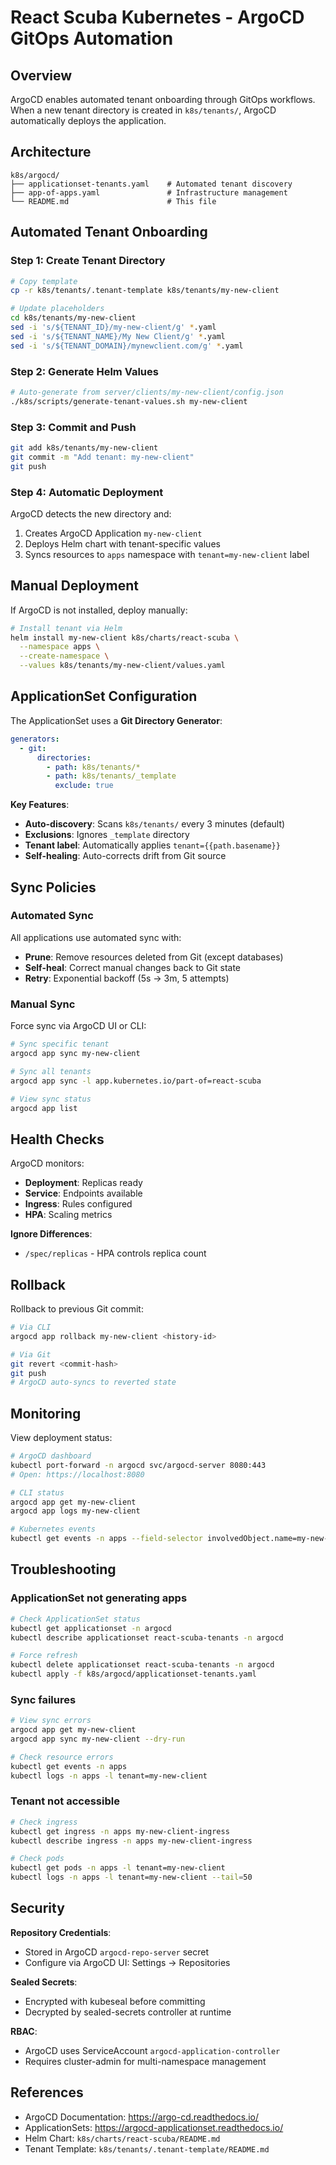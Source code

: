 # React Scuba Kubernetes - ArgoCD GitOps Automation

## Overview

ArgoCD enables automated tenant onboarding through GitOps workflows. When a new tenant directory is created in `k8s/tenants/`, ArgoCD automatically deploys the application.

## Architecture

```
k8s/argocd/
├── applicationset-tenants.yaml    # Automated tenant discovery
├── app-of-apps.yaml               # Infrastructure management
└── README.md                      # This file
```

## Automated Tenant Onboarding

### Step 1: Create Tenant Directory

```bash
# Copy template
cp -r k8s/tenants/.tenant-template k8s/tenants/my-new-client

# Update placeholders
cd k8s/tenants/my-new-client
sed -i 's/${TENANT_ID}/my-new-client/g' *.yaml
sed -i 's/${TENANT_NAME}/My New Client/g' *.yaml
sed -i 's/${TENANT_DOMAIN}/mynewclient.com/g' *.yaml
```

### Step 2: Generate Helm Values

```bash
# Auto-generate from server/clients/my-new-client/config.json
./k8s/scripts/generate-tenant-values.sh my-new-client
```

### Step 3: Commit and Push

```bash
git add k8s/tenants/my-new-client
git commit -m "Add tenant: my-new-client"
git push
```

### Step 4: Automatic Deployment

ArgoCD detects the new directory and:
1. Creates ArgoCD Application `my-new-client`
2. Deploys Helm chart with tenant-specific values
3. Syncs resources to `apps` namespace with `tenant=my-new-client` label

## Manual Deployment

If ArgoCD is not installed, deploy manually:

```bash
# Install tenant via Helm
helm install my-new-client k8s/charts/react-scuba \
  --namespace apps \
  --create-namespace \
  --values k8s/tenants/my-new-client/values.yaml
```

## ApplicationSet Configuration

The ApplicationSet uses a **Git Directory Generator**:

```yaml
generators:
  - git:
      directories:
        - path: k8s/tenants/*
        - path: k8s/tenants/_template
          exclude: true
```

**Key Features**:
- **Auto-discovery**: Scans `k8s/tenants/` every 3 minutes (default)
- **Exclusions**: Ignores `_template` directory
- **Tenant label**: Automatically applies `tenant={{path.basename}}`
- **Self-healing**: Auto-corrects drift from Git source

## Sync Policies

### Automated Sync

All applications use automated sync with:
- **Prune**: Remove resources deleted from Git (except databases)
- **Self-heal**: Correct manual changes back to Git state
- **Retry**: Exponential backoff (5s → 3m, 5 attempts)

### Manual Sync

Force sync via ArgoCD UI or CLI:

```bash
# Sync specific tenant
argocd app sync my-new-client

# Sync all tenants
argocd app sync -l app.kubernetes.io/part-of=react-scuba

# View sync status
argocd app list
```

## Health Checks

ArgoCD monitors:
- **Deployment**: Replicas ready
- **Service**: Endpoints available
- **Ingress**: Rules configured
- **HPA**: Scaling metrics

**Ignore Differences**:
- `/spec/replicas` - HPA controls replica count

## Rollback

Rollback to previous Git commit:

```bash
# Via CLI
argocd app rollback my-new-client <history-id>

# Via Git
git revert <commit-hash>
git push
# ArgoCD auto-syncs to reverted state
```

## Monitoring

View deployment status:

```bash
# ArgoCD dashboard
kubectl port-forward -n argocd svc/argocd-server 8080:443
# Open: https://localhost:8080

# CLI status
argocd app get my-new-client
argocd app logs my-new-client

# Kubernetes events
kubectl get events -n apps --field-selector involvedObject.name=my-new-client-api
```

## Troubleshooting

### ApplicationSet not generating apps

```bash
# Check ApplicationSet status
kubectl get applicationset -n argocd
kubectl describe applicationset react-scuba-tenants -n argocd

# Force refresh
kubectl delete applicationset react-scuba-tenants -n argocd
kubectl apply -f k8s/argocd/applicationset-tenants.yaml
```

### Sync failures

```bash
# View sync errors
argocd app get my-new-client
argocd app sync my-new-client --dry-run

# Check resource errors
kubectl get events -n apps
kubectl logs -n apps -l tenant=my-new-client
```

### Tenant not accessible

```bash
# Check ingress
kubectl get ingress -n apps my-new-client-ingress
kubectl describe ingress -n apps my-new-client-ingress

# Check pods
kubectl get pods -n apps -l tenant=my-new-client
kubectl logs -n apps -l tenant=my-new-client --tail=50
```

## Security

**Repository Credentials**:
- Stored in ArgoCD `argocd-repo-server` secret
- Configure via ArgoCD UI: Settings → Repositories

**Sealed Secrets**:
- Encrypted with kubeseal before committing
- Decrypted by sealed-secrets controller at runtime

**RBAC**:
- ArgoCD uses ServiceAccount `argocd-application-controller`
- Requires cluster-admin for multi-namespace management

## References

- ArgoCD Documentation: <https://argo-cd.readthedocs.io/>
- ApplicationSets: <https://argocd-applicationset.readthedocs.io/>
- Helm Chart: `k8s/charts/react-scuba/README.md`
- Tenant Template: `k8s/tenants/.tenant-template/README.md`
